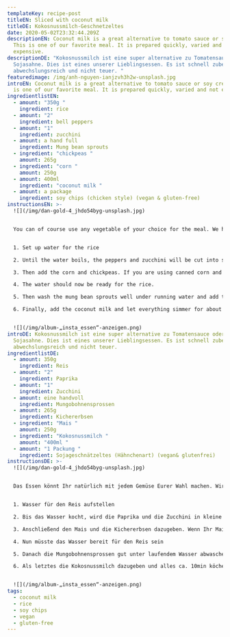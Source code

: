 ```yaml
---
templateKey: recipe-post
titleEN: Sliced with coconut milk
titleDE: Kokosnussmilch-Geschnetzeltes
date: 2020-05-02T23:32:44.209Z
descriptionEN: Coconut milk is a great alternative to tomato sauce or soy cream.
  This is one of our favorite meal. It is prepared quickly, varied and not
  expensive.
descriptionDE: "Kokosnussmilch ist eine super alternative zu Tomatensauce oder
  Sojasahne. Dies ist eines unserer Lieblingsessen. Es ist schnell zubereitet,
  abwechslungsreich und nicht teuer. "
featuredimage: /img/anh-nguyen-ianjzvh3h2w-unsplash.jpg
introEN: Coconut milk is a great alternative to tomato sauce or soy cream. This
  is one of our favorite meal. It is prepared quickly, varied and not expensive.
ingredientlistEN:
  - amount: "350g "
    ingredient: rice
  - amount: "2"
    ingredient: bell peppers
  - amount: "1"
    ingredient: zucchini
  - amount: a hand full
    ingredient: Mung bean sprouts
  - ingredient: "chickpeas "
    amount: 265g
  - ingredient: "corn "
    amount: 250g
  - amount: 400ml
    ingredient: "coconut milk "
  - amount: a package
    ingredient: soy chips (chicken style) (vegan & gluten-free)
instructionsEN: >-
  ![](/img/dan-gold-4_jhdo54byg-unsplash.jpg)


  You can of course use any vegetable of your choice for the meal. We have decided for the above ingrediens.


  1. Set up water for the rice

  2. Until the water boils, the peppers and zucchini will be cut into small cubes and sautéed in a pan.

  3. Then add the corn and chickpeas. If you are using canned corn and chickpeas, rinse them briefly under running water. Braise everything together in the pan.

  4. The water should now be ready for the rice.

  5. Then wash the mung bean sprouts well under running water and add them to the pan.

  6. Finally, add the coconut milk and let everything simmer for about 10 mnutes, season with spices of your choice.


  ![](/img/album-„insta_essen“-anzeigen.png)
introDE: Kokosnussmilch ist eine super alternative zu Tomatensauce oder
  Sojasahne. Dies ist eines unserer Lieblingsessen. Es ist schnell zubereitet,
  abwechslungsreich und nicht teuer.
ingredientlistDE:
  - amount: 350g
    ingredient: Reis
  - amount: "2"
    ingredient: Paprika
  - amount: "1"
    ingredient: Zucchini
  - amount: eine handvoll
    ingredient: Mungobohnensprossen
  - amount: 265g
    ingredient: Kichererbsen
  - ingredient: "Mais "
    amount: 250g
  - ingredient: "Kokosnussmilch "
    amount: "400ml "
  - amount: "1 Packung "
    ingredient: Sojageschnätzeltes (Hähnchenart) (vegan& glutenfrei)
instructionsDE: >-
  ![](/img/dan-gold-4_jhdo54byg-unsplash.jpg)


  Das Essen könnt Ihr natürlich mit jedem Gemüse Eurer Wahl machen. Wir haben uns dieses Mail für die oben genannte Kombination entschieden. 


  1. Wasser für den Reis aufstellen

  2. Bis das Wasser kocht, wird die Paprika und die Zucchini in kleine Würfel schneiden und in der Pfanne andünsten. 

  3. Anschließend den Mais und die Kichererbsen dazugeben. Wenn Ihr Mais und Kichererbsen aus der Dose verwendet, kurz unter laufendem Wasser abspülen. Alles zusammen in der Pfanne dünsten lassen.

  4. Nun müsste das Wasser bereit für den Reis sein

  5. Danach die Mungobohnensprossen gut unter laufendem Wasser abwaschen und ebenfalls in die Pfanne geben. 

  6. Als letztes die Kokosnussmilch dazugeben und alles ca. 10min köcheln lassen, mit Gewürzen eurer Wahl abschmecken.


  ![](/img/album-„insta_essen“-anzeigen.png)
tags:
  - coconut milk
  - rice
  - soy chips
  - vegan
  - gluten-free
---
```

